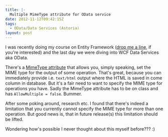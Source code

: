 ```yaml
---
title: |-
  Multiple MimeType attribute for OData service
date: 2012-11-12T09:42:15Z
tags:
  - OData/Data Services (Astoria)
layout: post
---
```

I was recently doing my course on Entity Framework ([drop me a line][1], if you're interested) and the last day we were diving into WCF Data Services aka OData.

There's a [MimeType attribute][2] that allows you, simply speaking, set the MIME type for the output of some operation. That's great, because you can immediately provide i.e. `text/html` output where the HTML is saved in come column in database. But it's a fair need to want to specify the MIME type for operations you have. Sadly the MimeType attribute has to be on class and has `AllowMultiple = false`. Bummer.

After some poking around, research etc. I found that there's indeed a limitation that you currently cannot specify the MIME type for more than one operation. But good news is, that in future release(s) this limitation should be lifted.

Wondering how's possible I never thought about this myself before??? :)

[1]: /about/
[2]: http://msdn.microsoft.com/en-us/library/system.data.services.mimetypeattribute.aspx